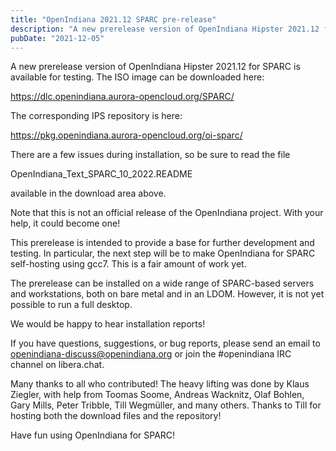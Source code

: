 ```yaml
---
title: "OpenIndiana 2021.12 SPARC pre-release"
description: "A new prerelease version of OpenIndiana Hipster 2021.12 for SPARC is available for testing. Note that this is not an official release of the OpenIndiana project. With your help, it could become one!"
pubDate: "2021-12-05"
---
```


A new prerelease version of OpenIndiana Hipster 2021.12 for SPARC is
available for testing.  The ISO image can be downloaded here:

  https://dlc.openindiana.aurora-opencloud.org/SPARC/

The corresponding IPS repository is here:

  https://pkg.openindiana.aurora-opencloud.org/oi-sparc/

There are a few issues during installation, so be sure to read the file

  OpenIndiana_Text_SPARC_10_2022.README

available in the download area above.

Note that this is not an official release of the OpenIndiana project.
With your help, it could become one!

This prerelease is intended to provide a base for further development and
testing.  In particular, the next step will be to make OpenIndiana for
SPARC self-hosting using gcc7.  This is a fair amount of work yet.

The prerelease can be installed on a wide range of SPARC-based servers
and workstations, both on bare metal and in an LDOM.   However, it is
not yet possible to run a full desktop.

We would be happy to hear installation reports!

If you have questions, suggestions, or bug reports, please send an email
to openindiana-discuss@openindiana.org or join the #openindiana IRC
channel on libera.chat.

Many thanks to all who contributed!  The heavy lifting was done by Klaus
Ziegler, with help from Toomas Soome, Andreas Wacknitz, Olaf Bohlen, Gary
Mills, Peter Tribble, Till Wegmüller, and many others.  Thanks to Till
for hosting both the download files and the repository!


Have fun using OpenIndiana for SPARC!
